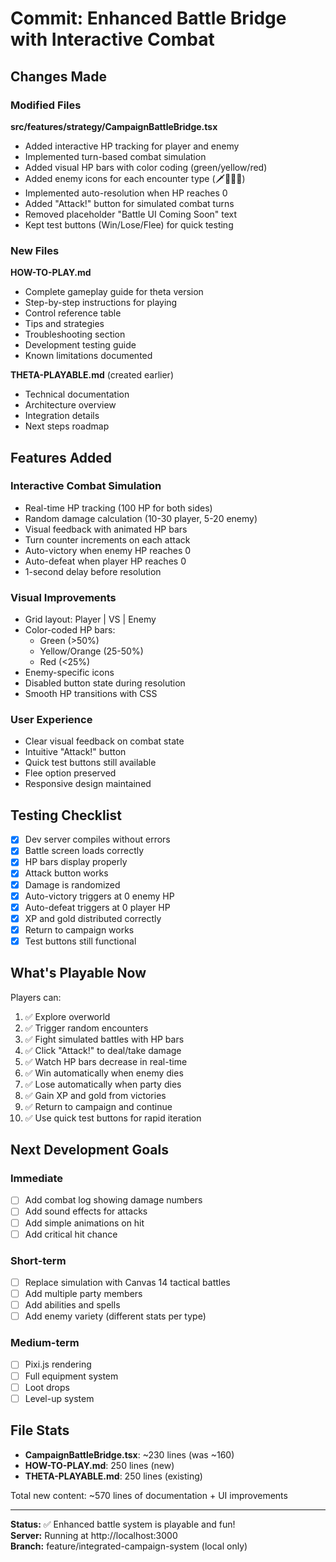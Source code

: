 # Commit: Enhanced Battle Bridge with Interactive Combat

## Changes Made

### Modified Files

**src/features/strategy/CampaignBattleBridge.tsx**
- Added interactive HP tracking for player and enemy
- Implemented turn-based combat simulation
- Added visual HP bars with color coding (green/yellow/red)
- Added enemy icons for each encounter type (🗡️👹💀🐺)
- Implemented auto-resolution when HP reaches 0
- Added "Attack!" button for simulated combat turns
- Removed placeholder "Battle UI Coming Soon" text
- Kept test buttons (Win/Lose/Flee) for quick testing

### New Files

**HOW-TO-PLAY.md**
- Complete gameplay guide for theta version
- Step-by-step instructions for playing
- Control reference table
- Tips and strategies
- Troubleshooting section
- Development testing guide
- Known limitations documented

**THETA-PLAYABLE.md** (created earlier)
- Technical documentation
- Architecture overview
- Integration details
- Next steps roadmap

## Features Added

### Interactive Combat Simulation
- Real-time HP tracking (100 HP for both sides)
- Random damage calculation (10-30 player, 5-20 enemy)
- Visual feedback with animated HP bars
- Turn counter increments on each attack
- Auto-victory when enemy HP reaches 0
- Auto-defeat when player HP reaches 0
- 1-second delay before resolution

### Visual Improvements
- Grid layout: Player | VS | Enemy
- Color-coded HP bars:
  - Green (>50%)
  - Yellow/Orange (25-50%)
  - Red (<25%)
- Enemy-specific icons
- Disabled button state during resolution
- Smooth HP transitions with CSS

### User Experience
- Clear visual feedback on combat state
- Intuitive "Attack!" button
- Quick test buttons still available
- Flee option preserved
- Responsive design maintained

## Testing Checklist

- [x] Dev server compiles without errors
- [x] Battle screen loads correctly
- [x] HP bars display properly
- [x] Attack button works
- [x] Damage is randomized
- [x] Auto-victory triggers at 0 enemy HP
- [x] Auto-defeat triggers at 0 player HP
- [x] XP and gold distributed correctly
- [x] Return to campaign works
- [x] Test buttons still functional

## What's Playable Now

Players can:
1. ✅ Explore overworld
2. ✅ Trigger random encounters
3. ✅ Fight simulated battles with HP bars
4. ✅ Click "Attack!" to deal/take damage
5. ✅ Watch HP bars decrease in real-time
6. ✅ Win automatically when enemy dies
7. ✅ Lose automatically when party dies
8. ✅ Gain XP and gold from victories
9. ✅ Return to campaign and continue
10. ✅ Use quick test buttons for rapid iteration

## Next Development Goals

### Immediate
- [ ] Add combat log showing damage numbers
- [ ] Add sound effects for attacks
- [ ] Add simple animations on hit
- [ ] Add critical hit chance

### Short-term
- [ ] Replace simulation with Canvas 14 tactical battles
- [ ] Add multiple party members
- [ ] Add abilities and spells
- [ ] Add enemy variety (different stats per type)

### Medium-term
- [ ] Pixi.js rendering
- [ ] Full equipment system
- [ ] Loot drops
- [ ] Level-up system

## File Stats

- **CampaignBattleBridge.tsx**: ~230 lines (was ~160)
- **HOW-TO-PLAY.md**: 250 lines (new)
- **THETA-PLAYABLE.md**: 250 lines (existing)

Total new content: ~570 lines of documentation + UI improvements

---

**Status:** ✅ Enhanced battle system is playable and fun!  
**Server:** Running at http://localhost:3000  
**Branch:** feature/integrated-campaign-system (local only)
